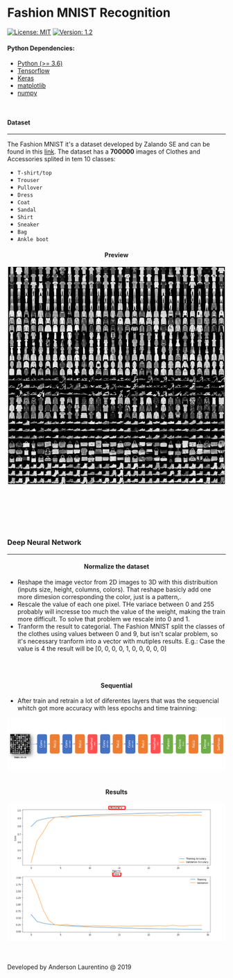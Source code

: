 # Fashion MNIST Recognition

[![License: MIT](https://img.shields.io/badge/License-MIT-d.svg)](https://opensource.org/licenses/MIT)
[![Version: 1.2](https://img.shields.io/badge/Version-1.2-blue.svg)](https://opensource.org/licenses/MIT)


#### Python Dependencies:
* [Python (>= 3.6)](https://www.python.org/downloads/)
* [Tensorflow](https://www.tensorflow.org/install)
* [Keras](https://pypi.org/project/Keras/)
* [matplotlib](https://pypi.org/project/matplotlib/)
* [numpy](https://pypi.org/project/numpy/)

<br>

#### Dataset
---

The Fashion MNIST it's a dataset developed by Zalando SE and can be found in this [link](https://github.com/zalandoresearch/fashion-mnist). The dataset has a **700000** images of Clothes and Accessories splited in tem 10 classes:

* `T-shirt/top`
* `Trouser`
* `Pullover`
* `Dress`
* `Coat`
* `Sandal`
* `Shirt`
* `Sneaker`
* `Bag`
* `Ankle boot`

<h4 style="text-align: center">Preview</h4>

<div style="display: flex; align-items: center; justify-content: center;">
    <img style="height: 500px" src="docs/dataset.png">
</div>

<br>
<br>
<br>
<br>
<br>
<br>

### Deep Neural Network
---

<h4 style="text-align: center">Normalize the dataset</h4>

* Reshape the image vector from 2D images to 3D with this distribuition (inputs size, height, columns, colors). That reshape basicly add one more dimesion corresponding the color, just is a pattern,.
* Rescale the value of each one pixel. THe variace between 0 and 255 probably will incresse too much the value of the weight, making the train more difficult. To solve that problem we rescale into 0 and 1.
* Tranform the result to categorial. The Fashion MNIST split the classes of the clothes using values between 0 and 9, but isn't scalar problem, so it's necessary tranform into a vector with mutiples results. E.g.: Case the value is 4 the result will be [0, 0, 0, 0, 1, 0, 0, 0, 0, 0]

<br>
<br>

<h4 style="text-align: center">Sequential</h4>

* After train and retrain a lot of diferentes layers that was the sequencial whitch got more accuracy with less epochs and time trainning:

<img src="docs/dnn.png">


<br>
<br>

<h4 style="text-align: center">Results</h4>

<img src="docs/performance.png">






<br>
<br>
<br>

Developed by Anderson Laurentino @ 2019
